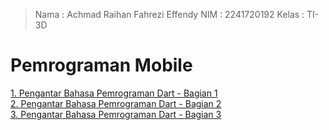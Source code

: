 > Nama : Achmad Raihan Fahrezi Effendy
> NIM : 2241720192
> Kelas : TI-3D

# Pemrograman Mobile
[1. Pengantar Bahasa Pemrograman Dart - Bagian 1](/week_2)
<br/>
[2. Pengantar Bahasa Pemrograman Dart - Bagian 2](/week_3)
<br/>
[3. Pengantar Bahasa Pemrograman Dart - Bagian 3](/week_4)
